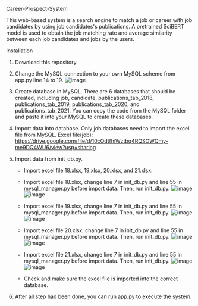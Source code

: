 Career-Prospect-System

This web-based system is a search engine to match a job or career with job candidates by using job candidates's publications. A pretrained SciBERT model is used to obtain the job matching rate and average similarity between each job candidates and jobs by the users.


Installation
1. Download this repository.

2. Change the MySQL connection to your own MySQL scheme from app.py line 14 to 19.
![image](https://user-images.githubusercontent.com/93475397/169473035-4315b394-f145-4948-a29a-97714109c7a5.png)

3. Create database in MySQL. There are 6 databases that should be created, including job, candidate, publications_tab_2018, publications_tab_2019, publications_tab_2020, and publications_tab_2021. You can copy the code from the MySQL folder and paste it into your MySQL to create these databases. 

4. Import data into database. Only job databases need to import the excel file from MySQL. 
  Excel file(job): https://drive.google.com/file/d/10cQdtfhiWztbq4RQSOWQmy-me9DQ4WU6/view?usp=sharing

5. Import data from init_db.py. 
   * Import excel file 18.xlsx, 19.xlsx, 20.xlsx, and 21.xlsx.
   
   * Import excel file 18.xlsx, change line 7 in init_db.py and line 55 in mysql_manager.py before import data. Then, run init_db.py.
   ![image](https://user-images.githubusercontent.com/93475397/169506384-ed7f24cb-26cc-4f07-8db4-6e4ccba29c3b.png)
   ![image](https://user-images.githubusercontent.com/93475397/169506496-ea423afd-e22d-4132-9a41-4c51f62be7a6.png)

   * Import excel file 19.xlsx, change line 7 in init_db.py and line 55 in mysql_manager.py before import data. Then, run init_db.py.
   ![image](https://user-images.githubusercontent.com/93475397/169509417-3aab8a81-7022-49b0-8994-2124eece3406.png)
   ![image](https://user-images.githubusercontent.com/93475397/169509516-3cf7e4b2-6e60-4080-952f-de54df69168a.png)

   * Import excel file 20.xlsx, change line 7 in init_db.py and line 55 in mysql_manager.py before import data. Then, run init_db.py.
   ![image](https://user-images.githubusercontent.com/93475397/169509741-150a577b-36ee-4152-927f-5feb69efcf11.png)
   ![image](https://user-images.githubusercontent.com/93475397/169509623-7647b4de-2818-412b-8e77-786c6b220598.png)

   * Import excel file 21.xlsx, change line 7 in init_db.py and line 55 in mysql_manager.py before import data. Then, run init_db.py.
   ![image](https://user-images.githubusercontent.com/93475397/169509864-a0e9ea63-5e39-429e-bcf5-84ef9b028ea0.png)
   ![image](https://user-images.githubusercontent.com/93475397/169509945-978831d4-6b69-453d-9a48-88fc98611945.png)
   * Check and make sure the excel file is imported into the correct database.

6. After all step had been done, you can run app.py to execute the system.




 
